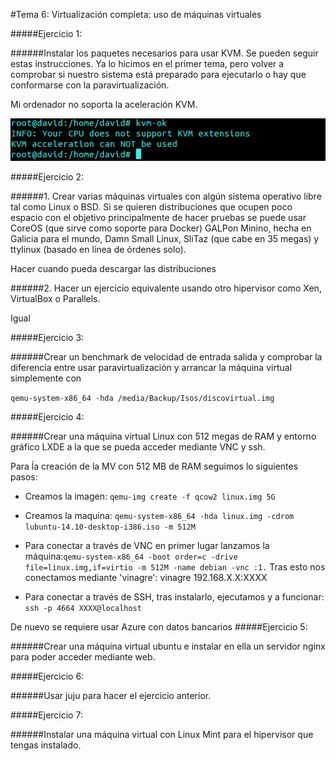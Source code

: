 #Tema 6: Virtualización completa: uso de máquinas virtuales

#####Ejercicio 1:

######Instalar los paquetes necesarios para usar KVM. Se pueden seguir estas instrucciones. Ya lo hicimos en el primer tema, pero volver a comprobar si nuestro sistema está preparado para ejecutarlo o hay que conformarse con la paravirtualización.

Mi ordenador no soporta la aceleración KVM.

![KVM no soportado](images/t6e1.png)

#####Ejercicio 2:

######1. Crear varias máquinas virtuales con algún sistema operativo libre tal como Linux o BSD. Si se quieren distribuciones que ocupen poco espacio con el objetivo principalmente de hacer pruebas se puede usar CoreOS (que sirve como soporte para Docker) GALPon Minino, hecha en Galicia para el mundo, Damn Small Linux, SliTaz (que cabe en 35 megas) y ttylinux (basado en línea de órdenes solo).

Hacer cuando pueda descargar las distribuciones

######2. Hacer un ejercicio equivalente usando otro hipervisor como Xen, VirtualBox o Parallels.

Igual

#####Ejercicio 3:

######Crear un benchmark de velocidad de entrada salida y comprobar la diferencia entre usar paravirtualización y arrancar la máquina virtual simplemente con

`qemu-system-x86_64 -hda /media/Backup/Isos/discovirtual.img`

#####Ejercicio 4:

######Crear una máquina virtual Linux con 512 megas de RAM y entorno gráfico LXDE a la que se pueda acceder mediante VNC y ssh.

Para ĺa creación de la MV con 512 MB de RAM seguimos lo siguientes pasos:

- Creamos la imagen: `qemu-img create -f qcow2 linux.img 5G`
- Creamos la maquina: `qemu-system-x86_64 -hda linux.img -cdrom lubuntu-14.10-desktop-i386.iso -m 512M`
- Para conectar a través de VNC en primer lugar lanzamos la máquina:`qemu-system-x86_64 -boot order=c -drive file=linux.img,if=virtio -m 512M -name debian -vnc :1.`
Tras esto nos conectamos mediante 'vinagre': vinagre 192.168.X.X:XXXX

- Para conectar a través de SSH, tras instalarlo, ejecutamos y a funcionar:
`ssh -p 4664 XXXX@localhost`


De nuevo se requiere usar Azure con datos bancarios
#####Ejercicio 5:

######Crear una máquina virtual ubuntu e instalar en ella un servidor nginx para poder acceder mediante web.

#####Ejercicio 6:

######Usar juju para hacer el ejercicio anterior.

#####Ejercicio 7:

######Instalar una máquina virtual con Linux Mint para el hipervisor que tengas instalado.